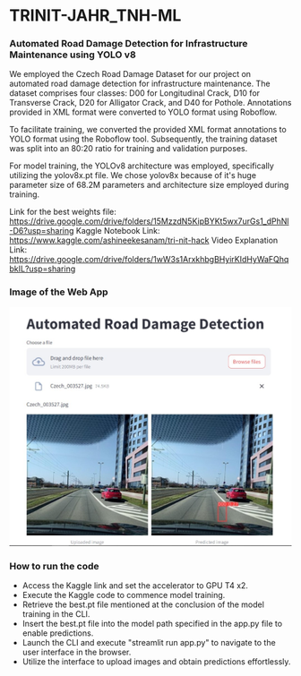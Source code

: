 # TRINIT-JAHR_TNH-ML
### Automated Road Damage Detection for Infrastructure Maintenance using YOLO v8


We employed the Czech Road Damage Dataset for our project on automated road damage detection for infrastructure maintenance. The dataset comprises four classes: D00 for Longitudinal Crack, D10 for Transverse Crack, D20 for Alligator Crack, and D40 for Pothole. Annotations provided in XML format were converted to YOLO format using Roboflow.

To facilitate training, we converted the provided XML format annotations to YOLO format using the Roboflow tool. Subsequently, the training dataset was split into an 80:20 ratio for training and validation purposes.

For model training, the YOLOv8 architecture was employed, specifically utilizing the yolov8x.pt file. We chose yolov8x because of it's huge parameter size of 68.2M parameters and architecture size employed during training. 

Link for the best weights file: https://drive.google.com/drive/folders/15MzzdN5KipBYKt5wx7urGs1_dPhNl-D6?usp=sharing
Kaggle Notebook Link: https://www.kaggle.com/ashineekesanam/tri-nit-hack
Video Explanation Link: https://drive.google.com/drive/folders/1wW3s1ArxkhbgBHyirKIdHyWaFQhqbkIL?usp=sharing


### Image of the Web App

![Image of the Web App](app.jpg)


### How to run the code
- Access the Kaggle link and set the accelerator to GPU T4 x2.
- Execute the Kaggle code to commence model training.
- Retrieve the best.pt file mentioned at the conclusion of the model training in the CLI.
- Insert the best.pt file into the model path specified in the app.py file to enable predictions.
- Launch the CLI and execute "streamlit run app.py" to navigate to the user interface in the browser.
- Utilize the interface to upload images and obtain predictions effortlessly.
